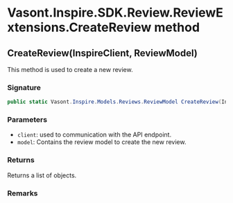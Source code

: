 # Vasont.Inspire.SDK.Review.ReviewExtensions.CreateReview method
## CreateReview(InspireClient, ReviewModel)
This method is used to create a new review.

### Signature
```csharp
public static Vasont.Inspire.Models.Reviews.ReviewModel CreateReview(InspireClient client, ReviewModel model)
```
### Parameters
- `client`: used to communication with the API endpoint.
- `model`: Contains the review model to create the new review.

### Returns
Returns a list of  objects.
### Remarks

